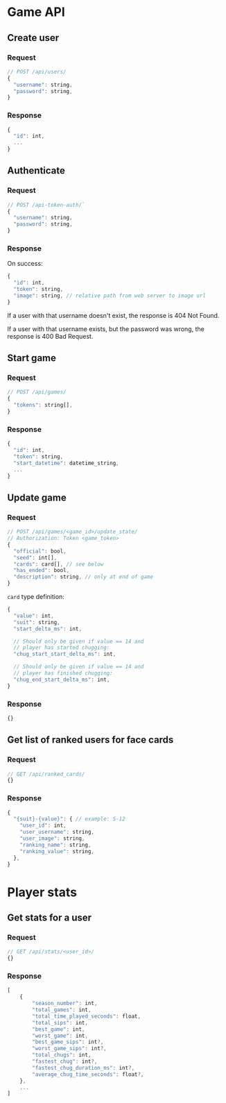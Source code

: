 # Game API

## Create user

### Request
```javascript
// POST /api/users/
{
  "username": string,
  "password": string,
}
```

### Response
```javascript
{
  "id": int,
  ...
}
```

## Authenticate

### Request
```javascript
// POST /api-token-auth/`
{
  "username": string,
  "password": string,
}
```

### Response
On success:
```javascript
{
  "id": int,
  "token": string,
  "image": string, // relative path from web server to image url
}
```

If a user with that username doesn't exist, the response is 404 Not Found.

If a user with that username exists, but the password was wrong, the response is 400 Bad Request.

## Start game

### Request
```javascript
// POST /api/games/
{
  "tokens": string[],
}
```

### Response
```javascript
{
  "id": int,
  "token": string,
  "start_datetime": datetime_string,
  ...
}
```

## Update game

### Request
```javascript
// POST /api/games/<game_id>/update_state/
// Authorization: Token <game_token>
{
  "official": bool,
  "seed": int[],
  "cards": card[], // see below
  "has_ended": bool,
  "description": string, // only at end of game
}
```

`card` type definition:
```javascript
{
  "value": int,
  "suit": string,
  "start_delta_ms": int,

  // Should only be given if value == 14 and
  // player has started chugging:
  "chug_start_start_delta_ms": int,

  // Should only be given if value == 14 and
  // player has finished chugging:
  "chug_end_start_delta_ms": int,
}
```

### Response
```javascript
{}
```

## Get list of ranked users for face cards

### Request
```javascript
// GET /api/ranked_cards/
{}
```

### Response
```javascript
{
  "{suit}-{value}": { // example: S-12
    "user_id": int,
    "user_username": string,
    "user_image": string,
    "ranking_name": string,
    "ranking_value": string,
  },
}
```

# Player stats

## Get stats for a user

### Request
```javascript
// GET /api/stats/<user_id>/
{}
```

### Response
```javascript
[
    {
        "season_number": int,
        "total_games": int,
        "total_time_played_seconds": float,
        "total_sips": int,
        "best_game": int,
        "worst_game": int,
        "best_game_sips": int?,
        "worst_game_sips": int?,
        "total_chugs": int,
        "fastest_chug": int?,
        "fastest_chug_duration_ms": int?,
        "average_chug_time_seconds": float?,
    },
    ...
]
```
